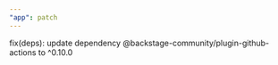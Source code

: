 ```yaml
---
"app": patch
---
```


fix(deps): update dependency @backstage-community/plugin-github-actions to ^0.10.0
